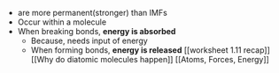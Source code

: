 - are more permanent(stronger) than IMFs
- Occur within a molecule
-  When breaking bonds, **energy is absorbed**
	- Because, needs input of energy
	- When forming bonds, **energy is released**
[[worksheet 1.11 recap]] [[Why do diatomic molecules happen]] [[Atoms, Forces, Energy]]
